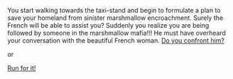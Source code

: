 You start walking towards the taxi-stand and begin to formulate a plan to save your homeland from sinister marshmallow encroachment.
Surely the French will be able to assist you?
Suddenly you realize you are being followed by someone in the marshmallow mafia!!!
He must have overheard your conversation with the beautiful French woman.
[Do you confront him?](marshmallow-mafia/mafia.md)

or

[Run for it!](exile/exile.md)
